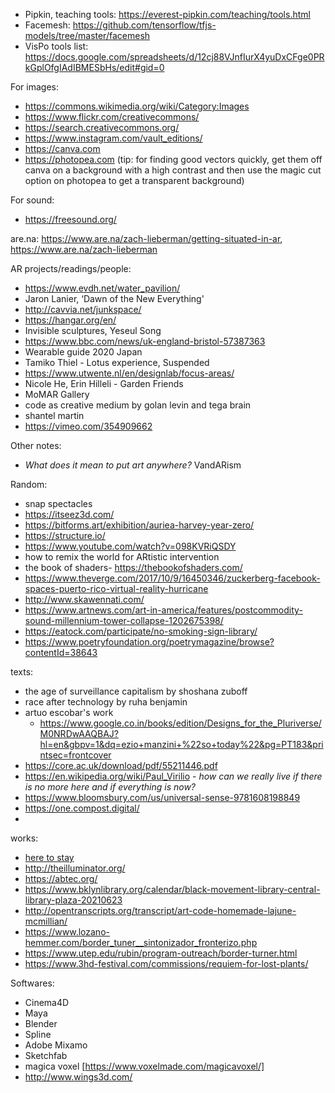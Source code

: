 - Pipkin, teaching tools: https://everest-pipkin.com/teaching/tools.html 
- Facemesh: https://github.com/tensorflow/tfjs-models/tree/master/facemesh
- VisPo tools list: https://docs.google.com/spreadsheets/d/12cj88VJnfIurX4yuDxCFge0PRkGplOfgIAdIBMESbHs/edit#gid=0

For images:
- https://commons.wikimedia.org/wiki/Category:Images
- https://www.flickr.com/creativecommons/
- https://search.creativecommons.org/
- https://www.instagram.com/vault_editions/
- https://canva.com 
- https://photopea.com 
(tip: for finding good vectors quickly, get them off canva on a background with a high contrast and then use the magic cut option on photopea to get a transparent background)



For sound:
- https://freesound.org/

are.na: https://www.are.na/zach-lieberman/getting-situated-in-ar, https://www.are.na/zach-lieberman

AR projects/readings/people:

- https://www.evdh.net/water_pavilion/
- Jaron Lanier, ‘Dawn of the New Everything'
- http://cavvia.net/junkspace/
- https://hangar.org/en/
- Invisible sculptures, Yeseul Song
- https://www.bbc.com/news/uk-england-bristol-57387363
- Wearable guide 2020 Japan
- Tamiko Thiel - Lotus experience, Suspended
- https://www.utwente.nl/en/designlab/focus-areas/
- Nicole He, Erin Hilleli - Garden Friends
- MoMAR Gallery
- code as creative medium by golan levin and tega brain
- shantel martin
- https://vimeo.com/354909662

Other notes:
- _What does it mean to put art anywhere?_ VandARism

Random:
- snap spectacles
- https://itseez3d.com/
- https://bitforms.art/exhibition/auriea-harvey-year-zero/
- https://structure.io/
- https://www.youtube.com/watch?v=098KVRiQSDY
- how to remix the world for ARtistic intervention
- the book of shaders- https://thebookofshaders.com/
- https://www.theverge.com/2017/10/9/16450346/zuckerberg-facebook-spaces-puerto-rico-virtual-reality-hurricane
- http://www.skawennati.com/
- https://www.artnews.com/art-in-america/features/postcommodity-sound-millennium-tower-collapse-1202675398/
- https://eatock.com/participate/no-smoking-sign-library/
- https://www.poetryfoundation.org/poetrymagazine/browse?contentId=38643

texts:
- the age of surveillance capitalism by shoshana zuboff
- race after technology by ruha benjamin
- artuo escobar's work
  -   https://www.google.co.in/books/edition/Designs_for_the_Pluriverse/M0NRDwAAQBAJ?hl=en&gbpv=1&dq=ezio+manzini+%22so+today%22&pg=PT183&printsec=frontcover
- https://core.ac.uk/download/pdf/55211446.pdf
- https://en.wikipedia.org/wiki/Paul_Virilio - _how can we really live if there is no more here and if everything is now?_
- https://www.bloomsbury.com/us/universal-sense-9781608198849
- https://one.compost.digital/
- 

works:
- [here to stay](https://www.chinatownartbrigade.org/#:~:text=Here%20to%20Stay%20(NYC),community%20resilience%20in%20NYC's%20Chinatown.)
- http://theilluminator.org/
- https://abtec.org/
- https://www.bklynlibrary.org/calendar/black-movement-library-central-library-plaza-20210623
- http://opentranscripts.org/transcript/art-code-homemade-lajune-mcmillian/
- https://www.lozano-hemmer.com/border_tuner__sintonizador_fronterizo.php 
- https://www.utep.edu/rubin/program-outreach/border-turner.html
- https://www.3hd-festival.com/commissions/requiem-for-lost-plants/

Softwares:
- Cinema4D
- Maya
- Blender
- Spline
- Adobe Mixamo
- Sketchfab 
- magica voxel [https://www.voxelmade.com/magicavoxel/]
- http://www.wings3d.com/
